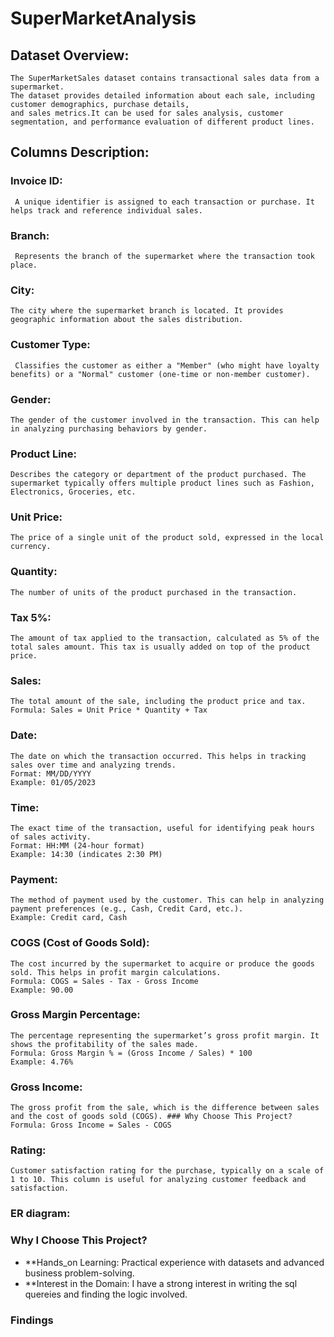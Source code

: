 # SuperMarketAnalysis
## Dataset Overview:
    The SuperMarketSales dataset contains transactional sales data from a supermarket. 
    The dataset provides detailed information about each sale, including customer demographics, purchase details, 
    and sales metrics.It can be used for sales analysis, customer segmentation, and performance evaluation of different product lines.
## Columns Description:
### Invoice ID:	
     A unique identifier is assigned to each transaction or purchase. It helps track and reference individual sales.
### Branch:
     Represents the branch of the supermarket where the transaction took place.
### City:
    The city where the supermarket branch is located. It provides geographic information about the sales distribution.
### Customer Type:
     Classifies the customer as either a "Member" (who might have loyalty benefits) or a "Normal" customer (one-time or non-member customer).
### Gender:
	The gender of the customer involved in the transaction. This can help in analyzing purchasing behaviors by gender.
### Product Line:
	Describes the category or department of the product purchased. The supermarket typically offers multiple product lines such as Fashion, Electronics, Groceries, etc.
### Unit Price:
	The price of a single unit of the product sold, expressed in the local currency.
### Quantity:
    The number of units of the product purchased in the transaction.
### Tax 5%:
	The amount of tax applied to the transaction, calculated as 5% of the total sales amount. This tax is usually added on top of the product price.
### Sales:
	The total amount of the sale, including the product price and tax.
	Formula: Sales = Unit Price * Quantity + Tax
### Date:
	The date on which the transaction occurred. This helps in tracking sales over time and analyzing trends.
	Format: MM/DD/YYYY
	Example: 01/05/2023
### Time:
	The exact time of the transaction, useful for identifying peak hours of sales activity.
	Format: HH:MM (24-hour format)
	Example: 14:30 (indicates 2:30 PM)
### Payment:
	The method of payment used by the customer. This can help in analyzing payment preferences (e.g., Cash, Credit Card, etc.).
	Example: Credit card, Cash
### COGS (Cost of Goods Sold):
	The cost incurred by the supermarket to acquire or produce the goods sold. This helps in profit margin calculations.
	Formula: COGS = Sales - Tax - Gross Income
	Example: 90.00
### Gross Margin Percentage:
	The percentage representing the supermarket’s gross profit margin. It shows the profitability of the sales made.
	Formula: Gross Margin % = (Gross Income / Sales) * 100
	Example: 4.76%
### Gross Income:
	The gross profit from the sale, which is the difference between sales and the cost of goods sold (COGS). ### Why Choose This Project?
	Formula: Gross Income = Sales - COGS
### Rating:
	Customer satisfaction rating for the purchase, typically on a scale of 1 to 10. This column is useful for analyzing customer feedback and satisfaction.
 ### ER diagram:
    


### Why I Choose This Project?
- **Hands_on Learning: Practical experience with  datasets and advanced business problem-solving.
- **Interest in the Domain: I have a strong interest in writing the sql quereies and finding the logic involved.

### Findings

